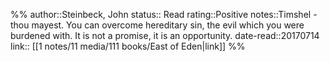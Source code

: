 %%
author::Steinbeck, John
status:: Read
rating::Positive
notes::Timshel - thou mayest. You can overcome hereditary sin, the evil which you were burdened with. It is not a promise, it is an opportunity.
date-read::20170714
link:: [[1 notes/11 media/111 books/East of Eden|link]]
%%